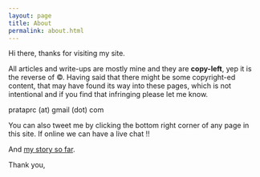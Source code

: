 ```yaml
---
layout: page
title: About
permalink: about.html
---
```


Hi there, thanks for visiting my site.

All articles and write-ups are mostly mine and they are __copy-left__, yep
it is the reverse of ©. Having said that there might be some copyright-ed
content, that may have found its way into these pages, which is not
intentional and if you find that infringing please let me know.

prataprc (at) gmail (dot) com

You can also tweet me by clicking the bottom right corner of any page in this
site. If online we can have a live chat !!

And [my story so far](../hello-world.html).

Thank you,
